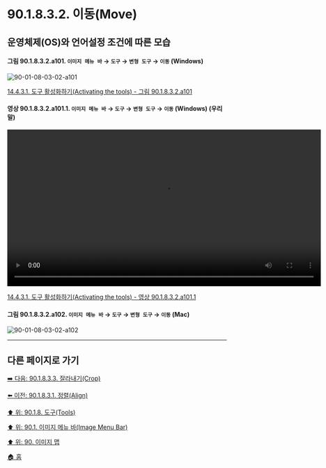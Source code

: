 # 90.1.8.3.2. 이동(Move)
## 운영체제(OS)와 언어설정 조건에 따른 모습

<a id="90-01-08-03-02-a101"></a>

#### 그림 90.1.8.3.2.a101. `이미지 메뉴 바` → `도구` → `변형 도구` → `이동` (Windows)
![90-01-08-03-02-a101](https://github.com/wonder13662/gimp/assets/15767104/1d8fccb0-cf3a-47f8-bfb6-eb09507d89f3)

[14.4.3.1. 도구 활성화하기(Activating the tools) - 그림 90.1.8.3.2.a101](./14-04-03-01-activating_the_tool.md#90-01-08-03-02-a101)

<a id="90-01-08-03-02-a101-01"></a>

#### 영상 90.1.8.3.2.a101.1. `이미지 메뉴 바` → `도구` → `변형 도구` → `이동` (Windows) (우리말)
<video controls="controls" width="720" src="https://github.com/wonder13662/gimp/assets/15767104/a143ca09-9e56-4f6e-b90a-3941b599d839"></video>

[14.4.3.1. 도구 활성화하기(Activating the tools) - 영상 90.1.8.3.2.a101.1](./14-04-03-01-activating_the_tool.md#90-01-08-03-02-a101-01)

<a id="90-01-08-03-02-a102"></a>

#### 그림 90.1.8.3.2.a102. `이미지 메뉴 바` → `도구` → `변형 도구` → `이동` (Mac)
![90-01-08-03-02-a102](https://github.com/wonder13662/gimp/assets/15767104/930b1a97-99f3-4a5c-a4ab-6f545868ca69)

***

## 다른 페이지로 가기

[➡️ 다음: 90.1.8.3.3. 잘라내기(Crop)](./90-01-08-03-03-crop.md)

[⬅️ 이전: 90.1.8.3.1. 정렬(Align)](./90-01-08-03-01-align.md)

[⬆️ 위: 90.1.8. 도구(Tools)](./90-01-08-00-tools.md)

[⬆️ 위: 90.1. 이미지 메뉴 바(Image Menu Bar)](./90-01-00-image-menu-bar.md)

[⬆️ 위: 90. 이미지 맵](./90-00-image-map.md)

[🏠 홈](./00-home.md)
